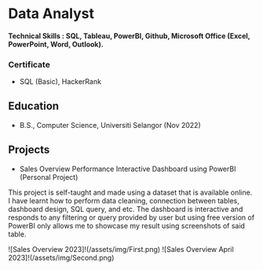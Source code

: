 # Data Analyst

#### Technical Skills : SQL, Tableau, PowerBI, Github, Microsoft Office (Excel, PowerPoint, Word, Outlook).

### Certificate
- SQL (Basic), HackerRank

## Education
- B.S., Computer Science, Universiti Selangor (Nov 2022)

## Projects
-   Sales Overview Performance Interactive Dashboard using PowerBI (Personal Project)

This project is self-taught and made using a dataset that is available online. I have learnt how to perform data cleaning, connection between tables, dashboard design, SQL query, and etc. The dashboard is interactive and responds to any filtering or query provided by user but using free version of PowerBI only allows me to showcase my result using screenshots of said table. 

![Sales Overview 2023]!(/assets/img/First.png)
![Sales Overview April 2023]!(/assets/img/Second.png)

